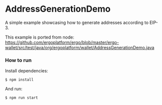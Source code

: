 # AddressGenerationDemo

A simple example showcasing how to generate addresses according to EIP-3.

This example is ported from node: https://github.com/ergoplatform/ergo/blob/master/ergo-wallet/src/test/java/org/ergoplatform/wallet/AddressGenerationDemo.java

### How to run

Install dependencies:

```
$ npm install
```

And run:

```
$ npm run start
```
